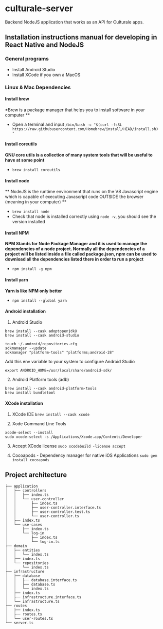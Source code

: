 # culturale-server
Backend NodeJS application that works as an API for Culturale apps.

## Installation instructions manual for developing in React Native and NodeJS

### General programs

- Install Android Studio
- Install XCode if you own a MacOS

### Linux & Mac Dependencies

#### Install brew

*Brew is a package manager that helps you to install software in your computer **

- Open a terminal and input `/bin/bash -c "$(curl -fsSL https://raw.githubusercontent.com/Homebrew/install/HEAD/install.sh)"`

#### Install coreutils

**GNU core utils is a collection of many system tools that will be useful to have at some point**

- `brew install coreutils`

#### Install node

** NodeJS is the runtime environment that runs on the V8 Javascript engine which is capable of executing Javascript code OUTSIDE the browser (meaning in your computer) **

- `brew install node`
- Check that node is installed correctly using `node -v`, you should see the version installed

#### Install NPM

**NPM Stands for Node Package Manager and it is used to manage the dependencies of a node project. Normally all the dependencies of a project will be listed inside a file called package.json, npm can be used to download all the dependencies listed there in order to run a project**
- `npm install -g npm`

#### Install yarn

**Yarn is like NPM only better**

- `npm install --global yarn`

#### Android installation

1. Android Studio
```
brew install --cask adoptopenjdk8
brew install --cask android-studio

touch ~/.android/repositories.cfg
sdkmanager --update
sdkmanager "platform-tools" "platforms;android-28"
```

Add this env variable to your system to configure Android Studio

`export ANDROID_HOME=/usr/local/share/android-sdk/`

2. Android Platform tools (adb)
```
brew install --cask android-platform-tools
brew install bundletool
```

#### XCode installation

1. XCode IDE
`brew install --cask xcode`

2. Xode Command Line Tools
```
xcode-select --install
sudo xcode-select -s /Applications/Xcode.app/Contents/Developer
```

3. Accept XCode license
`sudo xcodebuild -license accept`

4. Cocoapods - Dependency manager for native iOS Applications
`sudo gem install cocoapods`


## Project architecture
```
├── application
│   ├── controllers
│   │   ├── index.ts
│   │   └── user-controller
│   │       ├── index.ts
│   │       ├── user-controller.interface.ts
│   │       ├── user-controller.test.ts
│   │       └── user-controller.ts
│   ├── index.ts
│   └── use-cases
│       ├── index.ts
│       └── log-in
│           ├── index.ts
│           └── log-in.ts
├── domain
│   ├── entities
│   │   └── index.ts
│   ├── index.ts
│   └── repositories
│       └── index.ts
├── infrastructure
│   ├── database
│   │   ├── database.interface.ts
│   │   ├── database.ts
│   │   └── index.ts
│   ├── index.ts
│   ├── infrastructure.interface.ts
│   └── infrastructure.ts
├── routes
│   ├── index.ts
│   ├── routes.ts
│   └── user-routes.ts
└── server.ts
```
